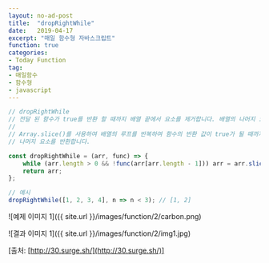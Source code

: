 ```yaml
---
layout: no-ad-post
title:  "dropRightWhile"
date:   2019-04-17
excerpt: "매일 함수형 자바스크립트"
function: true
categories:
- Today Function
tag:
- 매일함수
- 함수형
- javascript
---
```


```javascript
// dropRightWhile
// 전달 된 함수가 true를 반환 할 때까지 배열 끝에서 요소를 제거합니다. 배열의 나머지 요소를 반환합니다.
// 
// Array.slice()를 사용하여 배열의 루프를 반복하여 함수의 반환 값이 true가 될 때까지 배열의 마지막 요소를 삭제합니다.
// 나머지 요소를 반환합니다.

const dropRightWhile = (arr, func) => {
    while (arr.length > 0 && !func(arr[arr.length - 1])) arr = arr.slice(0, -1);
    return arr;
};

// 예시
dropRightWhile([1, 2, 3, 4], n => n < 3); // [1, 2]
```

![예제 이미지 1]({{ site.url }}/images/function/2/carbon.png)

![결과 이미지 1]({{ site.url }}/images/function/2/img1.jpg)

[출처: [http://30.surge.sh/](http://30.surge.sh/)]
